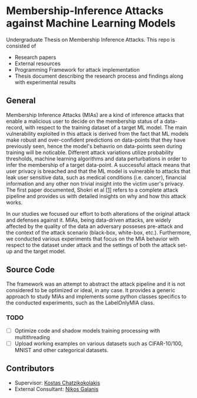 # Membership-Inference Attacks against Machine Learning Models
Undergraduate Thesis on Membership Inference Attacks. This repo is consisted of 
- Research papers
- External resources
- Programming Framework for attack implementation
- Thesis document describing the research process and findings along with experimental results

## General 
Membership Inference Attacks (MIAs) are a kind of inference attacks that enable a malicious user to decide on the membership status of a data-record, with respect to the training dataset of a target ML model. The main vulnerability exploited in this attack is derived from the fact that ML models make robust and over-confident predictions on data-points that they have previously seen, hence the model's behavrio on data-points seen during training will be noticable. Different attack variations utilize probability thresholds, machine learning algorithms and data perturbations in order to infer the membership of a target data-point. A successful attack means that user privacy is breached and that the ML model is vulnerable to attacks that leak user sensitive data, such as medical conditions (i.e. cancer), financial information and any other non trivial insight into the victim user's privacy. The first paper documented, Shokri et al [[1]](https://github.com/VissaMoutafis/Membership-Inference-Research/blob/main/Papers/MIA%20against%20ML%20Models.pdf) refers to a complete attack pipeline and provides us with detailed insights on why and how this attack works.

In our studies we focused our effort to both alterations of the original attack and defenses against it. MIAs, being data-driven attacks, are widely affected by the quality of the data an adversary posseses pre-attack and the context of the attack scenario (black-box, white-box, etc.). Furthermore, we conducted various experiments that focus on the MIA behavior with respect to the dataset under attack and the settings of both the attack set-up and the target model.

## Source Code
The framework was an attempt to abstract the attack pipeline and it is not considered to be optimized or ideal, in any case. It provides a generic approach to study MIAs and implements some python classes specifics to the conducted experiments, such as the LabelOnlyMIA class.

### TODO
- [ ] Optimize code and shadow models training processing with multithreading
- [ ] Upload working examples on various datasets such as CIFAR-10/100, MNIST and other categorical datasets.

## Contributors
- Supervisor: [Kostas Chatzikokolakis](https://www.chatzi.org/)
- External Consultant: [Nikos Galanis](https://www.linkedin.com/in/nikos-galanis/)
